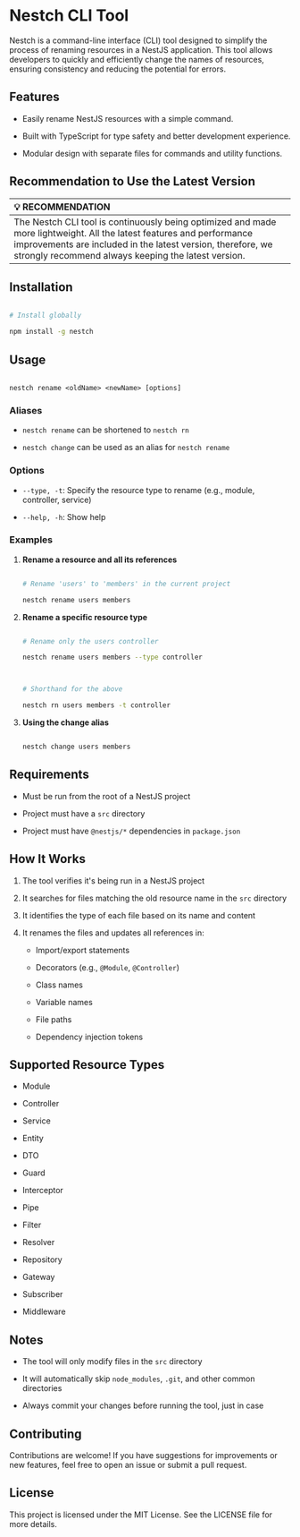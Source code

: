 # Nestch CLI Tool

Nestch is a command-line interface (CLI) tool designed to simplify the process of renaming resources in a NestJS application. This tool allows developers to quickly and efficiently change the names of resources, ensuring consistency and reducing the potential for errors.

## Features

- Easily rename NestJS resources with a simple command.

- Built with TypeScript for type safety and better development experience.

- Modular design with separate files for commands and utility functions.

## Recommendation to Use the Latest Version

| :bulb: RECOMMENDATION                                                                                                                               |
| :-------------------------------------------------------------------------------------------------------------------------------------------------- |
| The Nestch CLI tool is continuously being optimized and made more lightweight. All the latest features and performance improvements are included in the latest version, therefore, we strongly recommend always keeping the latest version. |

## Installation

```bash

# Install globally

npm install -g nestch

```

## Usage

```

nestch rename <oldName> <newName> [options]

```

### Aliases

- `nestch rename` can be shortened to `nestch rn`

- `nestch change` can be used as an alias for `nestch rename`

### Options

- `--type, -t`: Specify the resource type to rename (e.g., module, controller, service)

- `--help, -h`: Show help

### Examples

1. **Rename a resource and all its references**

   ```bash

   # Rename 'users' to 'members' in the current project

   nestch rename users members

   ```

2. **Rename a specific resource type**

   ```bash

   # Rename only the users controller

   nestch rename users members --type controller



   # Shorthand for the above

   nestch rn users members -t controller

   ```

3. **Using the change alias**

   ```bash

   nestch change users members

   ```

## Requirements

- Must be run from the root of a NestJS project

- Project must have a `src` directory

- Project must have `@nestjs/*` dependencies in `package.json`

## How It Works

1. The tool verifies it's being run in a NestJS project

2. It searches for files matching the old resource name in the `src` directory

3. It identifies the type of each file based on its name and content

4. It renames the files and updates all references in:

   - Import/export statements

   - Decorators (e.g., `@Module`, `@Controller`)

   - Class names

   - Variable names

   - File paths

   - Dependency injection tokens

## Supported Resource Types

- Module

- Controller

- Service

- Entity

- DTO

- Guard

- Interceptor

- Pipe

- Filter

- Resolver

- Repository

- Gateway

- Subscriber

- Middleware

## Notes

- The tool will only modify files in the `src` directory

- It will automatically skip `node_modules`, `.git`, and other common directories

- Always commit your changes before running the tool, just in case

## Contributing

Contributions are welcome! If you have suggestions for improvements or new features, feel free to open an issue or submit a pull request.

## License

This project is licensed under the MIT License. See the LICENSE file for more details.
